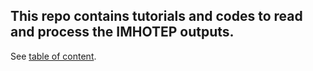 This repo contains tutorials and  codes to read and process the IMHOTEP outputs.
---
See [table of content](/DOC/README.md).
